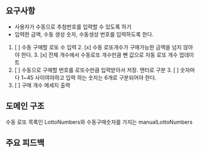 
## 요구사항
* 사용자가 수동으로 추첨번호를 입력할 수 있도록 하기
* 입력한 금액, 수동 생성 숫자, 수동생성 번호를 입력하도록 한다. 

1. [ ] 수동 구매할 로또 수 입력
   2. [x] 수동 로또개수가 구매가능한 금액을 넘지 않아야 한다.
   3. [x] 전체 개수에서 수동로또 개수만큼 뺀 값으로 자동 로또 개수 업데이트
2. [ ] 수동으로 구매할 번호를 로또수만큼 입력받아서 저장. 엔터로 구분
   3. [ ] 숫자마다 1~45 사이여야하고 입력 하는 숫자는 6개로 구분되어야 한다.
3. [ ] 구매 개수 메세지 출력







## 도메인 구조
수동 로또 목록인 LottoNumbers와 수동구매숫자를 가지는
manualLottoNumbers



## 주요 피드백
